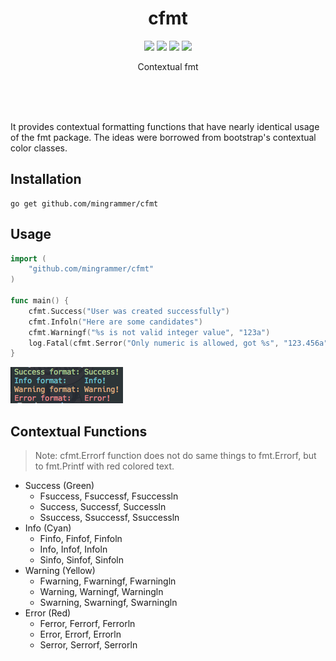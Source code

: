 <br><br>

<h1 align="center">cfmt</h1>

<p align="center">
  <a href="/LICENSE"><img src="https://img.shields.io/badge/license-MIT-blue.svg"/></a>
  <a href="https://goreportcard.com/report/github.com/mingrammer/cfmt"><img src="https://goreportcard.com/badge/github.com/mingrammer/cfmt"/></a>
  <a href="https://godoc.org/github.com/mingrammer/cfmt"><img src="https://godoc.org/github.com/mingrammer/cfmt?status.svg"/></a>
  <a href="https://travis-ci.org/mingrammer/pyreportcard"><img src="https://travis-ci.org/mingrammer/pyreportcard.svg?branch=master"/></a>
</p>

<p align="center"> Contextual fmt </p>

<br><br><br>

It provides contextual formatting functions that have nearly identical usage of the fmt package. The ideas were borrowed from bootstrap's contextual color classes.

## Installation

```
go get github.com/mingrammer/cfmt
```

## Usage

```go
import (
	"github.com/mingrammer/cfmt"
)

func main() {
	cfmt.Success("User was created successfully")
	cfmt.Infoln("Here are some candidates")
	cfmt.Warningf("%s is not valid integer value", "123a")
	log.Fatal(cfmt.Serror("Only numeric is allowed, got %s", "123.456a"))
}
```

![cfmt output](images/output.png)

## Contextual Functions

> Note: cfmt.Errorf function does not do same things to fmt.Errorf, but to fmt.Printf with red colored text.

- Success (Green)
  - Fsuccess, Fsuccessf, Fsuccessln
  - Success, Successf, Successln
  - Ssuccess, Ssuccessf, Ssuccessln
- Info (Cyan)
  - Finfo, Finfof, Finfoln
  - Info, Infof, Infoln
  - Sinfo, Sinfof, Sinfoln
- Warning (Yellow)
  - Fwarning, Fwarningf, Fwarningln
  - Warning, Warningf, Warningln
  - Swarning, Swarningf, Swarningln
- Error (Red)
  - Ferror, Ferrorf, Ferrorln
  - Error, Errorf, Errorln
  - Serror, Serrorf, Serrorln
